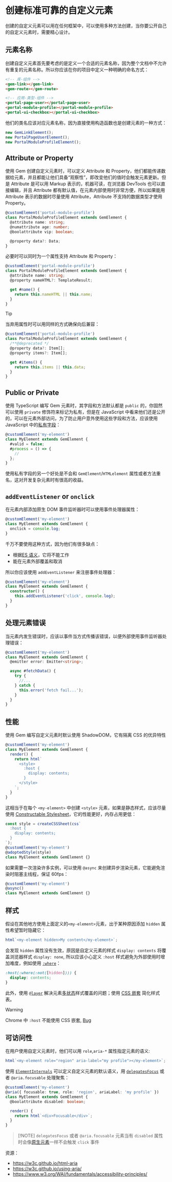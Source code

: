 # 创建标准可靠的自定义元素

创建的自定义元素可以用在任何框架中，可以使用多种方法创建，当你要公开自己的自定义元素时，需要精心设计。

## 元素名称

创建自定义元素首先要考虑的是定义一个合适的元素名称，因为整个文档中不允许有重复的元素名称。所以你应该在你的项目中定义一种明确的命名方式：

```html
<!-- 库-组件 -->
<gem-link></gem-link>
<gem-route></gem-route>

<!-- 应用-类型-组件 -->
<portal-page-user></portal-page-user>
<portal-module-profile></portal-module-profile>
<portal-ui-checkbox></portal-ui-checkbox>
```

他们的类名应该对应元素名称，因为直接使用构造函数也是创建元素的一种方式：

```ts
new GemLinkElement();
new PortalPageUserElement();
new PortalModuleProfileElement();
```

## Attribute or Property

使用 Gem 创建自定义元素时，可以定义 Attribute 和 Property，他们都能传递数据给元素，并且都能让他们具备“观察性”，即改变他们的值时会触发元素更新。但是 Attribute 是可以用 Markup 表示的，机器可读，在浏览器 DevTools 也可以直接编辑，并且 Attribute 都有默认值，在元素内部使用时非常方便，所以如果能用 Attribute 表示的数据时尽量使用 Attribute，Attribute 不支持的数据类型才使用 Property。

```ts
@customElement('portal-module-profile')
class PortalModuleProfileElement extends GemElement {
  @attribute name: string;
  @numattribute age: number;
  @boolattribute vip: boolean;

  @property data?: Data;
}
```

必要时可以同时为一个属性支持 Attribute 和 Property：

```ts
@customElement('portal-module-profile')
class PortalModuleProfileElement extends GemElement {
  @attribute name: string;
  @property nameHTML?: TemplateResult;

  get #name() {
    return this.nameHTML || this.name;
  }
}
```

> [!TIP]
> 当弃用属性时可以用同样的方式确保向后兼容：
>
> ```ts
> @customElement('portal-module-profile')
> class PortalModuleProfileElement extends GemElement {
>   /**@deprecated */
>   @property data?: Item[];
>   @property items?: Item[];
>
>   get #items() {
>     return this.items || this.data;
>   }
> }
> ```

## Public or Private

使用 TypeScript 编写 Gem 元素时，其字段和方法默认都是 `public` 的，你固然可以使用 `private` 修饰符来标记为私有，但是在 JavaScript 中看来他们还是公开的，可以在元素外部访问，为了防止用户意外使用这些字段和方法，应该使用 JavaScript 中的[私有字段](https://developer.mozilla.org/en-US/docs/Web/JavaScript/Reference/Classes/Private_class_fields)：

```ts
@customElement('my-element')
class MyElement extends GemElement {
  #valid = false;
  #process = () => {
    //
  };
}
```

使用私有字段的另一个好处是不会和 `GemElement`/`HTMLelement` 属性或者方法重名，这对开发复杂元素时有很高的收益。

## `addEventListener` or `onclick`

在元素内部添加原生 DOM 事件监听器时可以使用事件处理器属性：

```ts
@customElement('my-element')
class MyElement extends GemElement {
  onclick = console.log;
}
```

千万不要使用这种方式，因为他们有很多缺点：

- 根据[ES 语义](https://github.com/tc39/proposal-class-fields#public-fields-created-with-objectdefineproperty)，它将不能工作
- 能在元素外部覆盖和取消

所以你应该使用 `addEventListener` 来注册事件处理器：

```ts
@customElement('my-element')
class MyElement extends GemElement {
  constructor() {
    this.addEventListener('click', console.log);
  }
}
```

## 处理元素错误

当元素内发生错误时，应该以事件当方式传播该错误，以便外部使用事件监听器处理错误：

```ts
@customElement('my-element')
class MyElement extends GemElement {
  @emitter error: Emitter<string>;

  async #fetchData() {
    try {
      //...
    } catch {
      this.error('fetch fail...');
    }
  }
}
```

## 性能

使用 Gem 编写自定义元素时默认使用 ShadowDOM，它有隔离 CSS 的优异特性

```ts
@customElement('my-element')
class MyElement extends GemElement {
  render() {
    return html`
      <style>
        :host {
          display: contents;
        }
      </style>
    `;
  }
}
```

这相当于在每个 `<my-element>` 中创建 `<style>` 元素，如果是静态样式，应该尽量使用 [Constructable Stylesheet](https://wicg.github.io/construct-stylesheets/)，它的性能更好，内存占用更低：

```ts
const style = createCSSSheet(css`
  :host {
    display: contents;
  }
`);
@customElement('my-element')
@adoptedStyle(style)
class MyElement extends GemElement {}
```

如果需要一次渲染许多实例，可以使用 `@async` 来创建异步渲染元素，它能避免渲染时阻塞主线程，保证 60fps：

```ts
@customElement('my-element')
@async()
class MyElement extends GemElement {}
```

## 样式

假设在其他地方使用上面定义的`<my-element>`元素，出于某种原因添加 `hidden` 属性希望暂时隐藏它：

```ts
html`<my-element hidden>My content</my-element>`;
```

会发现 `hidden` 属性没有生效，原因是自定义元素的样式 `display: contents` 将覆盖浏览器样式 `display: none`,
所以应该小心定义 `:host` 样式避免为外部使用时增加难度，例如使用 [`:where`](https://developer.mozilla.org/en-US/docs/Web/CSS/:where)：

```css
:host(:where(:not([hidden]))) {
  display: contents;
}
```

此外，使用 [`@layer`](https://developer.mozilla.org/en-US/docs/Web/CSS/@layer) 解决元素[多状态](https://developer.mozilla.org/en-US/docs/Web/API/CustomStateSet)样式覆盖的问题；使用 [CSS 嵌套](https://developer.mozilla.org/en-US/docs/Web/CSS/CSS_nesting) 简化样式表。

> [!WARNING]
> Chrome 中 `:host` 不能使用 CSS 嵌套, [Bug](https://bugs.chromium.org/p/chromium/issues/detail?id=1442408)

## 可访问性

在用户使用自定义元素时，他们可以用 `role`,`aria-*` 属性指定元素的语义:

```ts
html`<my-element role="region" aria-label="my profile"></my-element>`;
```

使用 [`ElementInternals`](https://html.spec.whatwg.org/multipage/custom-elements.html#elementinternals) 可以定义自定义元素的默认语义，用 [`delegatesFocus`](https://developer.mozilla.org/en-US/docs/Web/API/Element/attachShadow#delegatesfocus) 或者 `@aria.focusable` 处理聚焦：

```ts
@customElement('my-element')
@aria({ focusable: true, role: 'region', ariaLabel: 'my profile' })
class MyElement extends GemElement {
  @boolattribute disabled: boolean;

  render() {
    return html`<div>Focusable</div>`;
  }
}
```

> [!NOTE] `delegatesFocus` 或者 `@aria.focusable` 元素当有 `disabled` 属性时会像[原生元素](https://github.com/whatwg/html/issues/5886)一样不会触发 `click` 事件

资源：

- https://w3c.github.io/html-aria
- https://w3c.github.io/using-aria/
- https://www.w3.org/WAI/fundamentals/accessibility-principles/
